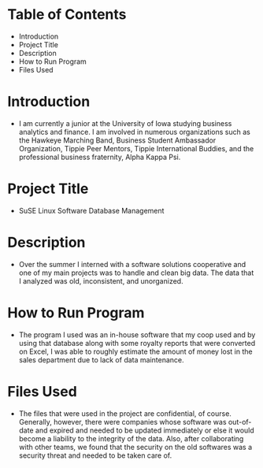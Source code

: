 # Table of Contents
- Introduction
- Project Title
- Description
- How to Run Program
- Files Used
# Introduction
- I am currently a junior at the University of Iowa studying business analytics and finance. I am involved in numerous organizations such as the Hawkeye Marching Band, Business Student Ambassador Organization, Tippie Peer Mentors, Tippie International Buddies, and the professional business fraternity, Alpha Kappa Psi. 
# Project Title
- SuSE Linux Software Database Management
# Description
- Over the summer I interned with a software solutions cooperative and one of my main projects was to handle and clean big data. The data that I analyzed was old, inconsistent, and unorganized.
# How to Run Program
- The program I used was an in-house software that my coop used and by using that database along with some royalty reports that were converted on Excel, I was able to roughly estimate the amount of money lost in the sales department due to lack of data maintenance. 
# Files Used
- The files that were used in the project are confidential, of course. Generally, however, there were companies whose software was out-of-date and expired and needed to be updated immediately or else it would become a liability to the integrity of the data. Also, after collaborating with other teams, we found that the security on the old softwares was a security threat and needed to be taken care of. 


